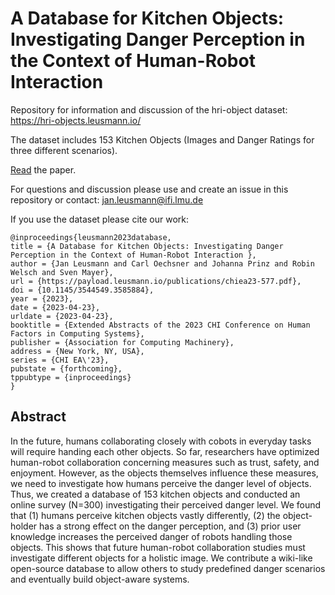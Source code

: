 # A Database for Kitchen Objects: Investigating Danger Perception in the Context of Human-Robot Interaction

Repository for information and discussion of the hri-object dataset: https://hri-objects.leusmann.io/

The dataset includes 153 Kitchen Objects (Images and Danger Ratings for three different scenarios). 

[Read](https://payload.leusmann.io/publications/chiea23-577.pdf) the paper.

For questions and discussion please use and create an issue in this repository or contact: jan.leusmann@ifi.lmu.de

If you use the dataset please cite our work: 

```
@inproceedings{leusmann2023database,
title = {A Database for Kitchen Objects: Investigating Danger Perception in the Context of Human-Robot Interaction },
author = {Jan Leusmann and Carl Oechsner and Johanna Prinz and Robin Welsch and Sven Mayer},
url = {https://payload.leusmann.io/publications/chiea23-577.pdf},
doi = {10.1145/3544549.3585884},
year = {2023},
date = {2023-04-23},
urldate = {2023-04-23},
booktitle = {Extended Abstracts of the 2023 CHI Conference on Human Factors in Computing Systems},
publisher = {Association for Computing Machinery},
address = {New York, NY, USA},
series = {CHI EA\'23},
pubstate = {forthcoming},
tppubtype = {inproceedings}
}
```


## Abstract

In the future, humans collaborating closely with cobots in everyday tasks will require handing each other objects. So far, researchers have optimized human-robot collaboration concerning measures such as trust, safety, and enjoyment. However, as the objects themselves influence these measures, we need to investigate how humans perceive the danger level of objects. Thus, we created a database of 153 kitchen objects and conducted an online survey (N=300) investigating their perceived danger level. We found that (1) humans perceive kitchen objects vastly differently, (2) the object-holder has a strong effect on the danger perception, and (3) prior user knowledge increases the perceived danger of robots handling those objects. This shows that future human-robot collaboration studies must investigate different objects for a holistic image. We contribute a wiki-like open-source database to allow others to study predefined danger scenarios and eventually build object-aware systems.



